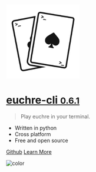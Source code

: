 
[<img src="_media/logo_light.png" alt="logo" width="200"/>](/)

# [**euchre-cli** **<small>0.6.1</small>**](/)

> Play euchre in your terminal.

- Written in python
- Cross platform
- Free and open source

[Github](https://github.com/boldandbrad/euchre-cli "Github")
[Learn More](#euchre-cli "Learn More")

![color](#B3C69F)
